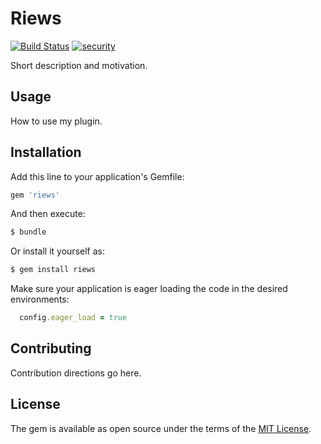 # Riews

[![Build Status](https://semaphoreci.com/api/v1/bustikiller/riews/branches/master/badge.svg)](https://semaphoreci.com/bustikiller/riews)
[![security](https://hakiri.io/github/bustikiller/riews/master.svg)](https://hakiri.io/github/bustikiller/riews/master)

Short description and motivation.

## Usage
How to use my plugin.

## Installation
Add this line to your application's Gemfile:

```ruby
gem 'riews'
```

And then execute:
```bash
$ bundle
```

Or install it yourself as:
```bash
$ gem install riews
```

Make sure your application is eager loading the code in the desired environments:
```ruby
  config.eager_load = true
```

## Contributing
Contribution directions go here.

## License
The gem is available as open source under the terms of the [MIT License](http://opensource.org/licenses/MIT).
